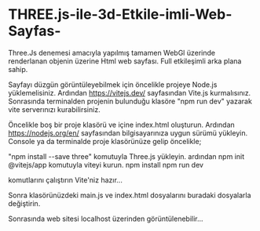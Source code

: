 # THREE.js-ile-3d-Etkile-imli-Web-Sayfas-
Three.Js denemesi amacıyla yapılmış tamamen WebGl üzerinde renderlanan objenin üzerine Html web sayfası. Full etkileşimli arka plana sahip. 

Sayfayı düzgün görüntüleyebilmek için öncelikle projeye Node.js yüklemelisiniz.
Ardından https://vitejs.dev/ sayfasından Vite.js kurmalısınız. 
Sonrasında terminalden projenin bulunduğu klasöre "npm run dev" yazarak vite serverınızı kurabilirsiniz. 


Öncelikle boş bir proje klasörü ve içine index.html oluşturun. Ardından https://nodejs.org/en/ sayfasından bilgisayarınıza uygun sürümü yükleyin. Console ya da terminalde proje klasörünüze gelip öncelikle;

"npm install --save three" komutuyla Three.js yükleyin. 
ardından npm init @vitejs/app komutuyla viteyi kurun.
npm install
npm run dev

komutlarını çalıştırın Vite'niz hazır...

Sonra klasörünüzdeki main.js ve index.html dosyalarını buradaki dosyalarla değiştirin. 

Sonrasında web sitesi localhost üzerinden görüntülenebilir...
